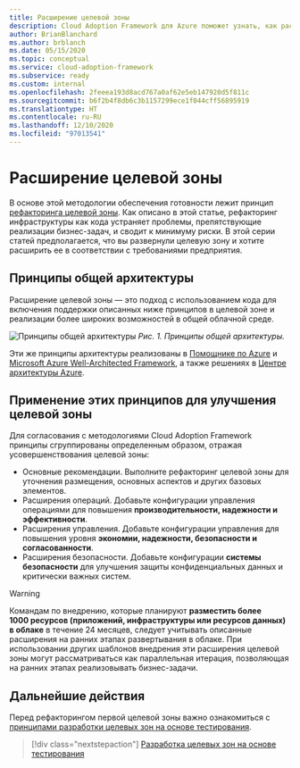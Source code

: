 ```yaml
---
title: Расширение целевой зоны
description: Cloud Adoption Framework для Azure поможет узнать, как расширить целевую зону.
author: BrianBlanchard
ms.author: brblanch
ms.date: 05/15/2020
ms.topic: conceptual
ms.service: cloud-adoption-framework
ms.subservice: ready
ms.custom: internal
ms.openlocfilehash: 2feeea193d8acd767a0af62e5eb147920d5f811c
ms.sourcegitcommit: b6f2b4f8db6c3b1157299ece1f044cff56895919
ms.translationtype: HT
ms.contentlocale: ru-RU
ms.lasthandoff: 12/10/2020
ms.locfileid: "97013541"
---
```

# <a name="expand-your-landing-zone"></a>Расширение целевой зоны

В основе этой методологии обеспечения готовности лежит принцип [рефакторинга целевой зоны](../landing-zone/refactor.md). Как описано в этой статье, рефакторинг инфраструктуры как кода устраняет проблемы, препятствующие реализации бизнес-задач, и сводит к минимуму риски. В этой серии статей предполагается, что вы развернули целевую зону и хотите расширить ее в соответствии с требованиями предприятия.

## <a name="shared-architecture-principles"></a>Принципы общей архитектуры

Расширение целевой зоны — это подход с использованием кода для включения поддержки описанных ниже принципов в целевой зоне и реализации более широких возможностей в общей облачной среде.

![Принципы общей архитектуры](../../_images/ready/shared-principles.png)
_Рис. 1. Принципы общей архитектуры._

Эти же принципы архитектуры реализованы в [Помощнике по Azure](/azure/advisor/advisor-overview) и [Microsoft Azure Well-Architected Framework](/azure/architecture/framework), а также решениях в [Центре архитектуры Azure](/azure/architecture).

## <a name="applying-these-principles-to-your-landing-zone-improvements"></a>Применение этих принципов для улучшения целевой зоны

Для согласования с методологиями Cloud Adoption Framework принципы сгруппированы определенным образом, отражая усовершенствования целевой зоны:

- Основные рекомендации. Выполните рефакторинг целевой зоны для уточнения размещения, основных аспектов и других базовых элементов.
- Расширения операций. Добавьте конфигурации управления операциями для повышения **производительности, надежности и эффективности**.
- Расширения управления. Добавьте конфигурации управления для повышения уровня **экономии, надежности, безопасности и согласованности**.
- Расширения безопасности. Добавьте конфигурации **системы безопасности** для улучшения защиты конфиденциальных данных и критически важных систем.

> [!WARNING]
> Командам по внедрению, которые планируют **разместить более 1000 ресурсов (приложений, инфраструктуры или ресурсов данных) в облаке** в течение 24 месяцев, следует учитывать описанные расширения на ранних этапах развертывания в облаке. При использовании других шаблонов внедрения эти расширения целевой зоны могут рассматриваться как параллельная итерация, позволяющая на ранних этапах реализовывать бизнес-задачи.

## <a name="next-steps"></a>Дальнейшие действия

Перед рефакторингом первой целевой зоны важно ознакомиться с [принципами разработки целевых зон на основе тестирования](./test-driven-development.md).

> [!div class="nextstepaction"]
> [Разработка целевых зон на основе тестирования](./test-driven-development.md)
